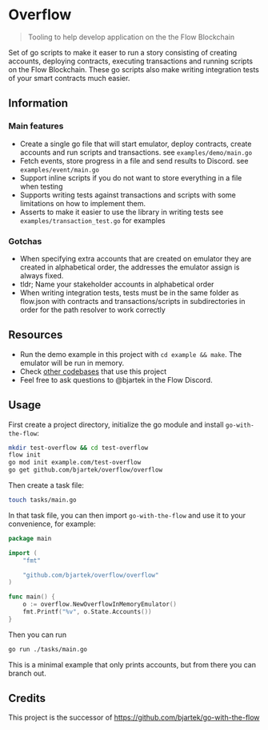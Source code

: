 # Overflow

> Tooling to help develop application on the the Flow Blockchain

Set of go scripts to make it easer to run a story consisting of creating accounts,
deploying contracts, executing transactions and running scripts on the Flow Blockchain.
These go scripts also make writing integration tests of your smart contracts much easier.


## Information

### Main features

- Create a single go file that will start emulator, deploy contracts, create accounts and run scripts and transactions. see `examples/demo/main.go`
- Fetch events, store progress in a file and send results to Discord. see `examples/event/main.go`
- Support inline scripts if you do not want to store everything in a file when testing
- Supports writing tests against transactions and scripts with some limitations on how to implement them.
- Asserts to make it easier to use the library in writing tests see `examples/transaction_test.go` for examples

### Gotchas

- When specifying extra accounts that are created on emulator they are created in alphabetical order, the addresses the emulator assign is always fixed.
- tldr; Name your stakeholder accounts in alphabetical order
- When writing integration tests, tests must be in the same folder as flow.json
with contracts and transactions/scripts in subdirectories in order for the path resolver
to work correctly

## Resources

- Run the demo example in this project with `cd example && make`. The emulator will be run in memory.
- Check [other codebases](https://github.com/bjartek/go-with-the-flow/network/dependents?package_id=UGFja2FnZS0yMjc1NjE0OTAz) that use this project
- Feel free to ask questions to @bjartek in the Flow Discord.

## Usage

First create a project directory, initialize the go module and install `go-with-the-flow`:

```sh
mkdir test-overflow && cd test-overflow
flow init
go mod init example.com/test-overflow
go get github.com/bjartek/overflow/overflow
```

Then create a task file:

```sh
touch tasks/main.go
```

In that task file, you can then import `go-with-the-flow` and use it to your convenience, for example:

```go
package main

import (
    "fmt"

    "github.com/bjartek/overflow/overflow"
)

func main() {
    o := overflow.NewOverflowInMemoryEmulator()
    fmt.Printf("%v", o.State.Accounts())
}
```

Then you can run

```sh
go run ./tasks/main.go
```

This is a minimal example that only prints accounts, but from there you can branch out.

## Credits

This project is the successor of https://github.com/bjartek/go-with-the-flow

